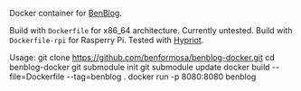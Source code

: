 Docker container for [BenBlog](https://github.com/benformosa/benblog).

Build with `Dockerfile` for x86_64 architecture. Currently untested.
Build with `Dockerfile-rpi` for Rasperry Pi. Tested with [Hypriot](http://hypriot.com).

Usage:
    git clone https://github.com/benformosa/benblog-docker.git
    cd benblog-docker
    git submodule init
    git submodule update
    docker build --file=Dockerfile --tag=benblog .
    docker run -p 8080:8080 benblog
